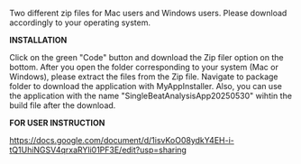 Two different zip files for Mac users and Windows users. Please download accordingly to your operating system.

**INSTALLATION**

Click on the green "Code" button and download the Zip filer option on the bottom.
After you open the folder corresponding to your system (Mac or Windows), please extract the files from the Zip file.
Navigate to package folder to download the application with MyAppInstaller.
Also, you can use the application with the name "SingleBeatAnalysisApp20250530" wihtin the build file after the download. 

**FOR USER INSTRUCTION**

https://docs.google.com/document/d/1isvKoO08ydkY4EH-i-tQ1UhiNGSV4qrxaRYli01PF3E/edit?usp=sharing
